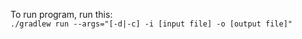 To run program, run this: <br>
  ```./gradlew run --args="[-d|-c] -i [input file] -o [output file]"```
